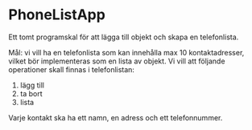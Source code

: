 # PhoneListApp

Ett tomt programskal för att lägga till objekt och skapa en telefonlista.

Mål: vi vill ha en telefonlista som kan innehålla max 10 kontaktadresser, vilket bör implementeras som en lista av
objekt. Vi vill att följande operationer skall finnas i telefonlistan:

1. lägg till
2. ta bort
3. lista

Varje kontakt ska ha ett namn, en adress och ett telefonnummer.

